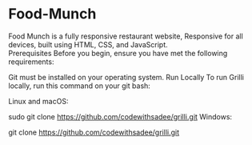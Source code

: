 # Food-Munch
Food Munch is a fully responsive restaurant website,
Responsive for all devices, built using HTML, CSS, and JavaScript.
<br>
Prerequisites
Before you begin, ensure you have met the following requirements:

Git must be installed on your operating system.
Run Locally
To run Grilli locally, run this command on your git bash:

Linux and macOS:

sudo git clone https://github.com/codewithsadee/grilli.git
Windows:

git clone https://github.com/codewithsadee/grilli.git
